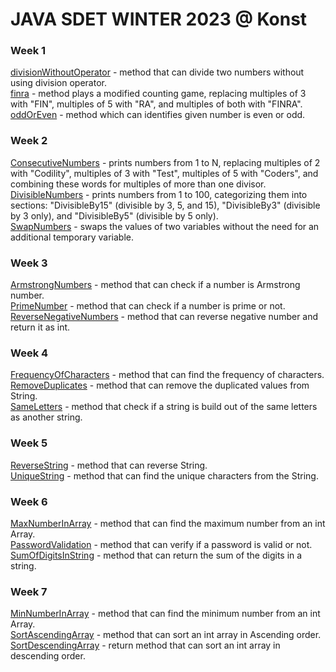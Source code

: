 # JAVA SDET WINTER 2023 @ Konst
### Week 1
[divisionWithoutOperator](week1/divisionWithoutOperator.java) - method that can divide two numbers without using division operator.  
[finra](week1/finra.java) - method plays a modified counting game, replacing multiples of 3 with "FIN", multiples of 5 with "RA", and multiples of both with "FINRA".  
[oddOrEven](week1/oddOrEven.java) - method which can identifies given number is even or odd.  

### Week 2
[ConsecutiveNumbers](week2/ConsecutiveNumbers.java) - prints numbers from 1 to N, replacing multiples of 2 with "Codility", multiples of 3 with "Test", multiples of 5 with "Coders", and combining these words for multiples of more than one divisor.  
[DivisibleNumbers](week2/DivisibleNumbers.java) - prints numbers from 1 to 100, categorizing them into sections: "DivisibleBy15" (divisible by 3, 5, and 15), "DivisibleBy3" (divisible by 3 only), and "DivisibleBy5" (divisible by 5 only).  
[SwapNumbers](week2/SwapNumbers.java) - swaps the values of two variables without the need for an additional temporary variable.  

### Week 3
[ArmstrongNumbers](week3/ArmstrongNumbers.java) - method that can check if a number is Armstrong number.  
[PrimeNumber](week3/PrimeNumber.java) - method that can check if a number is prime or not.  
[ReverseNegativeNumbers](week3/ReverseNegativeNumbers.java) - method that can reverse negative number and return it as int.  

### Week 4
[FrequencyOfCharacters](week4/FrequencyOfCharacters.java) - method that can find the frequency of characters.  
[RemoveDuplicates](week4/RemoveDuplicates.java) - method that can remove the duplicated values from String.  
[SameLetters](week4/SameLetters.java) - method that check if a string is build out of the same letters as another string.  


### Week 5
[ReverseString](week5/ReverseString.java) - method that can reverse String.  
[UniqueString](week5/UniqueString.java) - method that can find the unique characters from the String.

### Week 6
[MaxNumberInArray](week6/MaxNumberInArray.java) - method that can find the maximum number from an int Array.  
[PasswordValidation](week6/PasswordValidation.java) - method that can verify if a password is valid or not.  
[SumOfDigitsInString](week6/SumOfDigitsInString.java) - method that can return the sum of the digits in a string.  

### Week 7
[MinNumberInArray](week7/MinNumberInArray.java) - method that can find the minimum number from an int Array.  
[SortAscendingArray](week7/SortAscendingArray.java) - method that can sort an int array in Ascending order.  
[SortDescendingArray](week7/SortDescendingArray.java) - return method that can sort an int array in descending order.  

